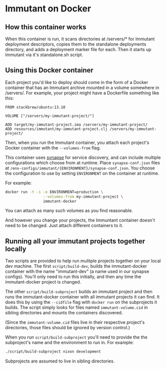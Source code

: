 # Immutant on Docker

## How this container works

When this container is run, it scans directories at /servers/* for
Immutant deployment descriptors, copies them to the standalone
deployments directory, and adds a deployment marker file for
each. Then it starts up Immutant via it's standalone.sh script.

## Using this Docker container

Each project you'd like to deploy should come in the form of a Docker
container that has an Immutant archive mounted in a volume somewhere
in /servers/. For example, your project might have a Dockerfile
something like this:

```
FROM stackbrew/ubuntu:13.10

VOLUME ["/servers/my-immutant-project/"]

ADD target/my-immutant-project.ima /servers/my-immutant-project/
ADD resources/immutant/my-immutant-project.clj /servers/my-immutant-project/
```

Then, when you run the Immutant container, you attach each project's
Docker container with the `--volumes-from` flag.

This container uses [synapse](https://github.com/airbnb/synapse) for
service discovery, and can include multiple configurations which
choose from at runtime. Place `synapse-conf.json` files at
`/env-configs/immutant/{ENVIRONMENT}/synapse-conf.json`. You choose
the configuration to use by setting `ENVIRONMENT` on the container at
runtime.

For example:

```sh
docker run -t -i -e ENVIRONMENT=production \
                 --volumes-from my-immutant-project \
                 immutant-docker
```

You can attach as many such volumes as you find reasonable.

And however you change your projects, the Immuntant container doesn't
need to be changed. Just attach different containers to it.

## Running all your immutant projects together locally

Two scripts are provided to help run mulitple projects together on
your local dev machine. The first `script/build-dev`, builds the
immutant-docker container with the name "immutant-dev" (a name used in
our synapse configs). You'll only need to run this initially, and then
any time the immutant-docker project is changed.

The other `script/build-subproject` builds an immutant project and
then runs the immutant-docker container with all immutant projects it
can find. It does this by using the `--cidfile` flag with `docker run`
on the subprojects it builds. The script simply looks for files named
`immutant-volume.cid` in sibling directories and mounts the containers
discovered.

(Since the `immutant-volume.cid` files live in their respective
project's directories, those files should be ignored by version
control.)

When you run `script/build-subproject` you'll need to provide the the
subproject's name and the environment to run in. For example:

```sh
./script/build-subproject nixon development
```

Subprojects are assumed to live in sibling directories.
